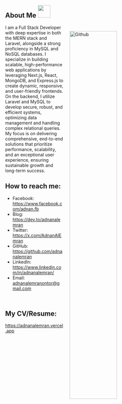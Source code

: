 


<h2> About Me  <img  src = "https://media2.giphy.com/media/ZGHpWzdOEkMKtwLqdc/giphy.gif?cid=ecf05e47a0n3gi1bfqntqmob8g9aid1oyj2wr3ds3mg700bl&rid=giphy.gif" width="40px" height="40px"></h2>
<img style="margin:20px;" width="55%" align="right" alt="Github" src="https://raw.githubusercontent.com/onimur/.github/master/.resources/git-header.svg" />
<p  width="45%"   >
I am a Full Stack Developer with deep expertise in both the MERN stack and Laravel, alongside a strong proficiency in MySQL and NoSQL databases. I specialize in building scalable, high-performance web applications by leveraging Next.js, React, MongoDB, and Express.js to create dynamic, responsive, and user-friendly frontends. On the backend, I utilize Laravel and MySQL to develop secure, robust, and efficient systems, optimizing data management and handling complex relational queries. My focus is on delivering comprehensive, end-to-end solutions that prioritize performance, scalability, and an exceptional user experience, ensuring sustainable growth and long-term success.
<br>
 
## How to reach me:<br>
- Facebook: https://www.facebook.com/adnan.fb<br>
- Blog: https://dev.to/adnanalemran<br>
- Twitter: https://x.com/AdnanAlEmran<br>
- GitHub: https://github.com/adnanalemran<br>
- LinkedIn:  https://www.linkedin.com/in/adnanalemran/<br>
- Email: adnanalemranontor@gmail.com<br>
<br>

## My CV/Resume:
https://adnanalemran.vercel.app

